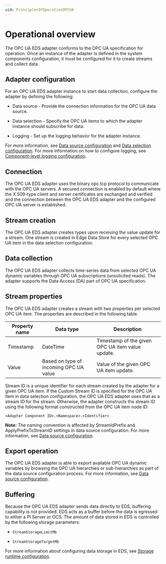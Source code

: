 ```yaml
---
uid: PrinciplesOfOperationOPCUA
---
```


# Operational overview

The OPC UA EDS adapter conforms to the OPC UA specification for operation. Once an instance of the adapter is defined in the system components configuration, it must be configured for it to create streams and collect data.

## Adapter configuration

For an OPC UA EDS adapter instance to start data collection, configure the adapter by defining the following:

- Data source - Provide the connection information for the OPC UA data source.

- Data selection - Specify the OPC UA items to which the adapter instance should subscribe for data.

- Logging - Set up the logging behavior for the adapter instance.

For more information, see [Data source configuration](xref:OPCUADataSourceConfiguration) and [Data selection configuration](xref:OPCUADataSelectionConfiguration). For more information on how to configure logging, see [Component-level logging configuration](xref:ComponentLoggingConfiguration).

## Connection

The OPC UA EDS adapter uses the binary opc.tcp protocol to communicate with the OPC UA servers. A secured connection is enabled by default where the X.509-type client and server certificates are exchanged and verified and the connection between the OPC UA EDS adapter and the configured OPC UA server is established.

## Stream creation

The OPC UA EDS adapter creates types upon receiving the value update for a stream. One stream is created in Edge Data Store for every selected OPC UA item in the data selection configuration.

## Data collection

The OPC UA EDS adapter collects time-series data from selected OPC UA dynamic variables through OPC UA subscriptions (unsolicited reads). The adapter supports the Data Access (DA) part of OPC UA specification.

## Stream properties

The OPC UA EDS adapter creates a stream with two properties per selected OPC UA item. The properties are described in the following table.

| Property name | Data type | Description |
|---------------|-----------|-------------|
| Timestamp     | DateTime  | Timestamp of the given OPC UA item value update. |
| Value         | Based on type of incoming OPC UA value | Value of the given OPC UA item update. |

Stream ID is a unique identifier for each stream created by the adapter for a given OPC UA item. If the Custom Stream ID is specified for the OPC UA item in data selection configuration, the OPC UA EDS adapter uses that as a stream ID for the stream. Otherwise, the adapter constructs the stream ID using the following format constructed from the OPC UA item node ID:

```
<Adapter Component ID>.<Namespace>.<Identifier>
```

**Note:** The naming convention is affected by StreamIdPrefix and ApplyPrefixToStreamID settings in data source configuration. For more information, see [Data source configuration](xref:OPCUADataSourceConfiguration).

## Export operation

The OPC UA EDS adapter is able to export available OPC UA dynamic variables by browsing the OPC UA hierarchies or sub-hierarchies as part of the data source configuration process. For more information, see [Data source configuration](xref:OPCUADataSourceConfiguration).

## Buffering

Because the OPC UA EDS adapter sends data directly to EDS, buffering capability is not provided. EDS acts as a buffer before the data is egressed to either a PI Server or OCS. The amount of data stored in EDS is controlled by the following storage parameters:

 - `StreamStorageLimitMb`
 
 - `StreamStorageTargetMb`

For more information about configuring data storage in EDS, see [Storage runtime configuration](xref:storageruntime).

